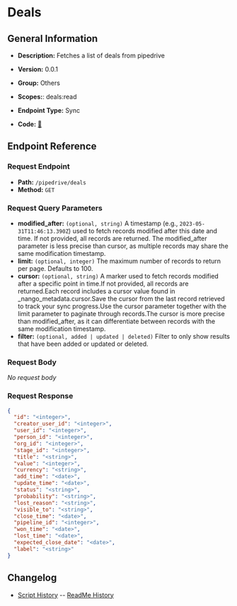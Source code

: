 # Deals

## General Information

- **Description:** Fetches a list of deals from pipedrive

- **Version:** 0.0.1
- **Group:** Others
- **Scopes:**: deals:read
- **Endpoint Type:** Sync
- **Code:** [🔗](https://github.com/NangoHQ/integration-templates/tree/main/integrations/pipedrive/syncs/deals.ts)

## Endpoint Reference

### Request Endpoint

- **Path:** `/pipedrive/deals`
- **Method:** `GET`

### Request Query Parameters

- **modified_after:** `(optional, string)` A timestamp (e.g., `2023-05-31T11:46:13.390Z`) used to fetch records modified after this date and time. If not provided, all records are returned. The modified_after parameter is less precise than cursor, as multiple records may share the same modification timestamp.
- **limit:** `(optional, integer)` The maximum number of records to return per page. Defaults to 100.
- **cursor:** `(optional, string)` A marker used to fetch records modified after a specific point in time.If not provided, all records are returned.Each record includes a cursor value found in _nango_metadata.cursor.Save the cursor from the last record retrieved to track your sync progress.Use the cursor parameter together with the limit parameter to paginate through records.The cursor is more precise than modified_after, as it can differentiate between records with the same modification timestamp.
- **filter:** `(optional, added | updated | deleted)` Filter to only show results that have been added or updated or deleted.

### Request Body

_No request body_

### Request Response

```json
{
  "id": "<integer>",
  "creator_user_id": "<integer>",
  "user_id": "<integer>",
  "person_id": "<integer>",
  "org_id": "<integer>",
  "stage_id": "<integer>",
  "title": "<string>",
  "value": "<integer>",
  "currency": "<string>",
  "add_time": "<date>",
  "update_time": "<date>",
  "status": "<string>",
  "probability": "<string>",
  "lost_reason": "<string>",
  "visible_to": "<string>",
  "close_time": "<date>",
  "pipeline_id": "<integer>",
  "won_time": "<date>",
  "lost_time": "<date>",
  "expected_close_date": "<date>",
  "label": "<string>"
}
```

## Changelog

- [Script History](https://github.com/NangoHQ/integration-templates/commits/main/integrations/pipedrive/syncs/deals.ts)
-- [ReadMe History](https://github.com/NangoHQ/integration-templates/commits/main/integrations/pipedrive/syncs/deals.md)
